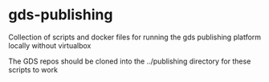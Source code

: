 # gds-publishing

Collection of scripts and docker files for running the gds publishing platform locally without virtualbox

The GDS repos should be cloned into the ../publishing directory for these scripts to work
